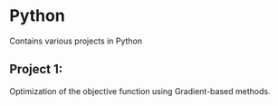 # Python
Contains various projects in Python 

## Project 1:
Optimization of the objective function using Gradient-based methods.
